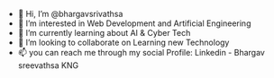 - 👋 Hi, I’m @bhargavsrivathsa
- 👀 I’m interested in Web Development and Artificial Engineering 
- 🌱 I’m currently learning about  AI & Cyber Tech
- 💞️ I’m looking to collaborate on Learning new Technology
- 📫 you can reach me through my social Profile: Linkedin - Bhargav sreevathsa KNG
  

